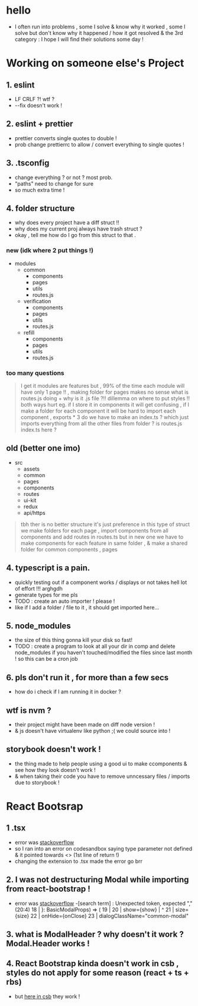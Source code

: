# hello
- I often run into problems , some I solve & know why it worked , some I solve but don't know why it happened / how it got resolved & the 3rd category : I hope I will find their solutions some day !


# Working on someone else's Project
## 1. eslint 
- LF CRLF ?! wtf ?
- --fix doesn't work !

## 2. eslint + prettier
- prettier converts single quotes to double !
- prob change prettierrc to allow / convert everything to single quotes !

## 3. .tsconfig
- change everything ? or not ? most prob. 
- "paths" need to change for sure 
- so much extra time !

## 4. folder structure 
- why does every project have a diff struct !!
- why does my current proj always have trash struct ?
- okay , tell me how do I go from this struct to that .
### new (idk where 2 put things !)
- modules
  - common
    - components
    - pages
    - utils 
    - routes.js
  - verification
    - components
    - pages
    - utils 
    - routes.js
  - refill 
    - components
    - pages
    - utils
    - routes.js
### too many questions
 > I get it modules are features but , 99% of the time each module will have only 1 page !! , making folder for pages makes no sense
 > what is routes.js doing + why is it .js file ?!!
 > dillemma on where to put styles !! both ways hurt eg. if I store it in components it will get confusing , if I make a folder for each component it will be hard to import each component , exports * 3
 > do we have to make an index.ts ? which just imports everything from all the other files from folder ?
 > is routes.js index.ts here ?
 > 

## old (better one imo)
- src
  - assets 
  - common
  - pages
  - components
  - routes
  - ui-kit
  - redux
  - api/https

> tbh ther is no better structure it's just preference
> in this type of struct we make folders for each page , import components from all components and add routes in routes.ts
> but in new one we have to make components for each feature in same folder , & make a shared folder for common components , pages 


## 4. typescript is a pain.
- quickly testing out if a component works / displays or not takes hell lot of effort !!! arghgdh
- generate types for me pls 
- TODO : create an auto importer ! please !
- like if I add a folder / file to it , it should get imported here...

## 5. node_modules
- the size of this thing gonna kill your disk so fast!
- TODO : create a program to look at all your dir in comp and delete node_modules if you haven't touched/modified the files since last month ! so this can be a cron job

## 6. pls don't run it , for more than a few secs
- how do i check if I am running it in docker ?

## wtf is nvm ?
-  their project might have been made on diff node version !
-  & js doesn't have virtualenv like python ;( we could source into !

## storybook doesn't work !
- the thing made to help people using a good ui to make ccomponents & see how they look doesn't work !
- & when taking their code you have to remove unncessary files / imports due to storybook !



# React Bootsrap 
## 1 .tsx
- error was [stackoverflow](https://stackoverflow.com/questions/57093103/type-argument-list-cannot-be-empty)
- so I ran into an error on codesandbox saying type parameter not defined & it pointed towards <> (1st line of return !)
- changing the extension to .tsx made the error go brr

## 2. I was not destructuring Modal while importing from react-bootstrap !
- error was [stackoverflow](https://stackoverflow.com/questions/52998987/parsing-error-unexpected-token-expected)
-[search term] : Unexpected token, expected "," (20:4) 18 | }: BasicModalProps) => ( 19 | <Modal > 20 | show={show} | ^ 21 | size={size} 22 | onHide={onClose} 23 | dialogClassName="common-modal"

## 3. what is ModalHeader ? why doesn't it work ? Modal.Header works !
  
## 4. React Bootstrap kinda doesn't work in csb , styles do not apply for some reason (react + ts + rbs)
- but [here in csb](https://codesandbox.io/s/react-bootstrap-demo-forked-8dd806?file=/src/App.js) they work !
  
